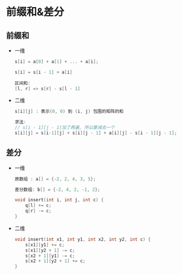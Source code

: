 # 前缀和&差分

## 前缀和

- 一维

    ```c++
    s[i] = a[0] + a[1] + ... + a[i];
    
    s[i] = s[i - 1] + a[i]
        
    区间和:
    [l, r] => s[r] - s[l - 1]
    ```

- 二维

    ```c++
    s[i][j] : 表示(0, 0) 到 (i, j) 包围的矩阵的和
    
    求法:
    // s[i - 1][j - 1]加了两遍, 所以要减去一个
    s[i][j] = s[i-1][j] + s[i][j - 1] + a[i][j] - s[i - 1][j - 1]; 
    ```

## 差分

- 一维

    ```c++
    原数组 : a[] = {-2, 2, 4, 3, 5};
    
    差分数组: b[] = {-2, 4, 2, -1, 2};
    
    void insert(int i, int j, int c) {
        q[l] += c;
        q[r] -= c;
    }
    ```

     

-  二维

    ```c++
    void insert(int x1, int y1, int x2, int y2, int c) {
        s[x1][y1] += c;
        s[x1][y2 + 1] -= c;
        s[x2 + 1][y1] -= c;
        s[x2 + 1][y2 + 1] += c;
    }
    ```

    

